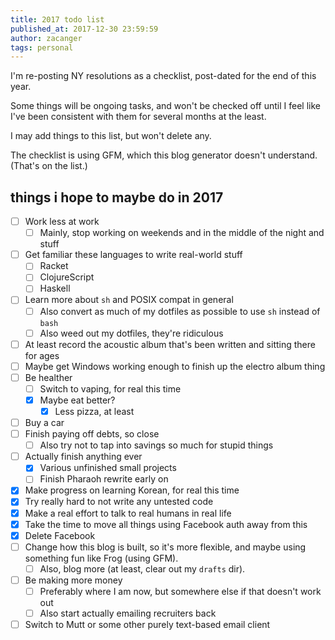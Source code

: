 ```yaml
---
title: 2017 todo list
published_at: 2017-12-30 23:59:59
author: zacanger
tags: personal
---
```


I'm re-posting NY resolutions as a checklist, post-dated for the end of this year.

Some things will be ongoing tasks, and won't be checked off until I feel like
I've been consistent with them for several months at the least.

I may add things to this list, but won't delete any.

The checklist is using GFM, which this blog generator doesn't understand. (That's on the list.)

## things i hope to maybe do in 2017

* [ ] Work less at work
  * [ ] Mainly, stop working on weekends and in the middle of the night and stuff
* [ ] Get familiar these languages to write real-world stuff
  * [ ] Racket
  * [ ] ClojureScript
  * [ ] Haskell
* [ ] Learn more about `sh` and POSIX compat in general
  * [ ] Also convert as much of my dotfiles as possible to use `sh` instead of `bash`
  * [ ] Also weed out my dotfiles, they're ridiculous
* [ ] At least record the acoustic album that's been written and sitting there for ages
* [ ] Maybe get Windows working enough to finish up the electro album thing
* [ ] Be healther
  * [ ] Switch to vaping, for real this time
  * [x] Maybe eat better?
    * [x] Less pizza, at least
* [ ] Buy a car
* [ ] Finish paying off debts, so close
  * [ ] Also try not to tap into savings so much for stupid things
* [ ] Actually finish anything ever
  * [x] Various unfinished small projects
  * [ ] Finish Pharaoh rewrite early on
* [x] Make progress on learning Korean, for real this time
* [x] Try really hard to not write any untested code
* [x] Make a real effort to talk to real humans in real life
* [x] Take the time to move all things using Facebook auth away from this
* [x] Delete Facebook
* [ ] Change how this blog is built, so it's more flexible, and maybe using something fun like Frog (using GFM).
  * [ ] Also, blog more (at least, clear out my `drafts` dir).
* [ ] Be making more money
  * [ ] Preferably where I am now, but somewhere else if that doesn't work out
  * [ ] Also start actually emailing recruiters back
* [ ] Switch to Mutt or some other purely text-based email client
